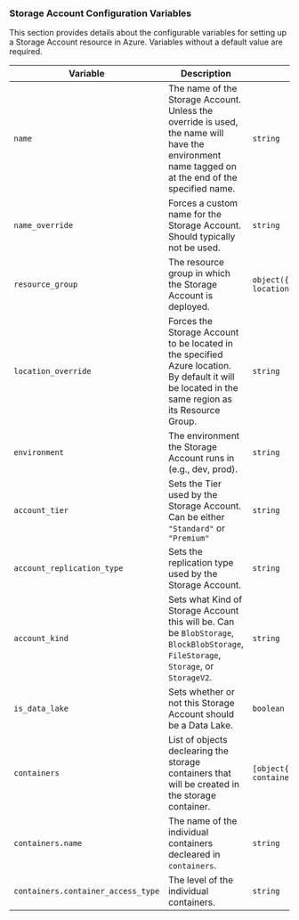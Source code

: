 ### Storage Account Configuration Variables

This section provides details about the configurable variables for setting up a Storage Account resource in Azure. Variables without a default value are required.

| **Variable**                       | **Description**                                                                                                                                   | **Type**                                                          | **Default**   |
|------------------------------------|---------------------------------------------------------------------------------------------------------------------------------------------------|-------------------------------------------------------------------|---------------|
| `name`                             | The name of the Storage Account. Unless the override is used, the name will have the environment name tagged on at the end of the specified name. | `string`                                                          | N/A           |
| `name_override`                    | Forces a custom name for the Storage Account. Should typically not be used.                                                                       | `string`                                                          | `""`          |
| `resource_group`                   | The resource group in which the Storage Account is deployed.                                                                                      | `object({name<string>, id<string>, location<string>})`            | N/A           |
| `location_override`                | Forces the Storage Account to be located in the specified Azure location. By default it will be located in the same region as its Resource Group. | `string`                                                          | `""`          |
| `environment`                      | The environment the Storage Account runs in (e.g., dev, prod).                                                                                    | `string`                                                          | N/A           |
| `account_tier`                     | Sets the Tier used by the Storage Account. Can be either `"Standard"` or `"Premium"`                                                              | `string`                                                          | `"Standard"`  |
| `account_replication_type`         | Sets the replication type used by the Storage Account.                                                                                            | `string`                                                          | N/A           |
| `account_kind`                     | Sets what Kind of Storage Account this will be. Can be `BlobStorage`, `BlockBlobStorage`, `FileStorage`, `Storage`, or `StorageV2`.               | `string`                                                          | `"StorageV2"` |
| `is_data_lake`                     | Sets whether or not this Storage Account should be a Data Lake.                                                                                   | `boolean`                                                         | `false`       |
| `containers`                       | List of objects declearing the storage containers that will be created in the storage container.                                                  | `[object{name<string>, container_access_type<optional(string)>}]` | `[]`          |
| `containers.name`                  | The name of the individual containers decleared in `containers`.                                                                                  | `string`                                                          | N/A           |
| `containers.container_access_type` | The level of the individual containers.                                                                                                           | `string`                                                          | `"private"`   |